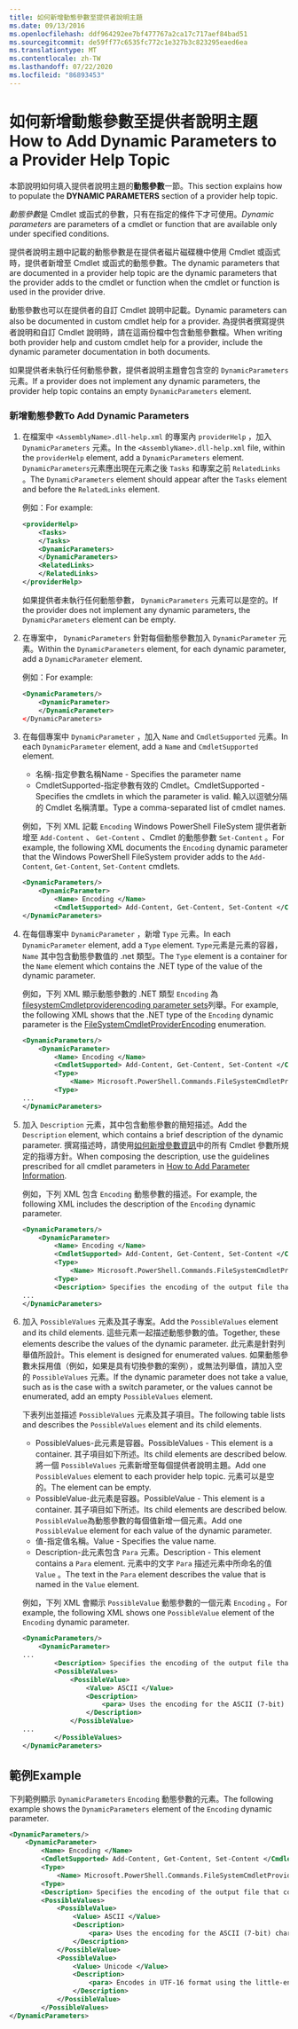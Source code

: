 ```yaml
---
title: 如何新增動態參數至提供者說明主題
ms.date: 09/13/2016
ms.openlocfilehash: ddf964292ee7bf477767a2ca17c717aef84bad51
ms.sourcegitcommit: de59ff77c6535fc772c1e327b3c823295eaed6ea
ms.translationtype: MT
ms.contentlocale: zh-TW
ms.lasthandoff: 07/22/2020
ms.locfileid: "86893453"
---
```

# <a name="how-to-add-dynamic-parameters-to-a-provider-help-topic"></a><span data-ttu-id="f85bc-102">如何新增動態參數至提供者說明主題</span><span class="sxs-lookup"><span data-stu-id="f85bc-102">How to Add Dynamic Parameters to a Provider Help Topic</span></span>

<span data-ttu-id="f85bc-103">本節說明如何填入提供者說明主題的**動態參數**一節。</span><span class="sxs-lookup"><span data-stu-id="f85bc-103">This section explains how to populate the **DYNAMIC PARAMETERS** section of a provider help topic.</span></span>

<span data-ttu-id="f85bc-104">*動態參數*是 Cmdlet 或函式的參數，只有在指定的條件下才可使用。</span><span class="sxs-lookup"><span data-stu-id="f85bc-104">*Dynamic parameters* are parameters of a cmdlet or function that are available only under specified conditions.</span></span>

<span data-ttu-id="f85bc-105">提供者說明主題中記載的動態參數是在提供者磁片磁碟機中使用 Cmdlet 或函式時，提供者新增至 Cmdlet 或函式的動態參數。</span><span class="sxs-lookup"><span data-stu-id="f85bc-105">The dynamic parameters that are documented in a provider help topic are the dynamic parameters that the provider adds to the cmdlet or function when the cmdlet or function is used in the provider drive.</span></span>

<span data-ttu-id="f85bc-106">動態參數也可以在提供者的自訂 Cmdlet 說明中記載。</span><span class="sxs-lookup"><span data-stu-id="f85bc-106">Dynamic parameters can also be documented in custom cmdlet help for a provider.</span></span> <span data-ttu-id="f85bc-107">為提供者撰寫提供者說明和自訂 Cmdlet 說明時，請在這兩份檔中包含動態參數檔。</span><span class="sxs-lookup"><span data-stu-id="f85bc-107">When writing both provider help and custom cmdlet help for a provider, include the dynamic parameter documentation in both documents.</span></span>

<span data-ttu-id="f85bc-108">如果提供者未執行任何動態參數，提供者說明主題會包含空的 `DynamicParameters` 元素。</span><span class="sxs-lookup"><span data-stu-id="f85bc-108">If a provider does not implement any dynamic parameters, the provider help topic contains an empty `DynamicParameters` element.</span></span>

### <a name="to-add-dynamic-parameters"></a><span data-ttu-id="f85bc-109">新增動態參數</span><span class="sxs-lookup"><span data-stu-id="f85bc-109">To Add Dynamic Parameters</span></span>

1. <span data-ttu-id="f85bc-110">在檔案中 `<AssemblyName>.dll-help.xml` 的專案內 `providerHelp` ，加入 `DynamicParameters` 元素。</span><span class="sxs-lookup"><span data-stu-id="f85bc-110">In the `<AssemblyName>.dll-help.xml` file, within the `providerHelp` element, add a `DynamicParameters` element.</span></span> <span data-ttu-id="f85bc-111">`DynamicParameters`元素應出現在元素之後 `Tasks` 和專案之前 `RelatedLinks` 。</span><span class="sxs-lookup"><span data-stu-id="f85bc-111">The `DynamicParameters` element should appear after the `Tasks` element and before the `RelatedLinks` element.</span></span>

   <span data-ttu-id="f85bc-112">例如：</span><span class="sxs-lookup"><span data-stu-id="f85bc-112">For example:</span></span>

    ```xml
    <providerHelp>
        <Tasks>
        </Tasks>
        <DynamicParameters>
        </DynamicParameters>
        <RelatedLinks>
        </RelatedLinks>
    </providerHelp>
    ```

   <span data-ttu-id="f85bc-113">如果提供者未執行任何動態參數， `DynamicParameters` 元素可以是空的。</span><span class="sxs-lookup"><span data-stu-id="f85bc-113">If the provider does not implement any dynamic parameters, the `DynamicParameters` element can be empty.</span></span>

1. <span data-ttu-id="f85bc-114">在專案中， `DynamicParameters` 針對每個動態參數加入 `DynamicParameter` 元素。</span><span class="sxs-lookup"><span data-stu-id="f85bc-114">Within the `DynamicParameters` element, for each dynamic parameter, add a `DynamicParameter` element.</span></span>

   <span data-ttu-id="f85bc-115">例如：</span><span class="sxs-lookup"><span data-stu-id="f85bc-115">For example:</span></span>

    ```xml
    <DynamicParameters/>
        <DynamicParameter>
        </DynamicParameter>
    </DynamicParameters>
    ```

1. <span data-ttu-id="f85bc-116">在每個專案中 `DynamicParameter` ，加入 `Name` and `CmdletSupported` 元素。</span><span class="sxs-lookup"><span data-stu-id="f85bc-116">In each `DynamicParameter` element, add a `Name` and `CmdletSupported` element.</span></span>

   - <span data-ttu-id="f85bc-117">名稱-指定參數名稱</span><span class="sxs-lookup"><span data-stu-id="f85bc-117">Name - Specifies the parameter name</span></span>
   - <span data-ttu-id="f85bc-118">CmdletSupported-指定參數有效的 Cmdlet。</span><span class="sxs-lookup"><span data-stu-id="f85bc-118">CmdletSupported - Specifies the cmdlets in which the parameter is valid.</span></span> <span data-ttu-id="f85bc-119">輸入以逗號分隔的 Cmdlet 名稱清單。</span><span class="sxs-lookup"><span data-stu-id="f85bc-119">Type a comma-separated list of cmdlet names.</span></span>

   <span data-ttu-id="f85bc-120">例如，下列 XML 記載 `Encoding` Windows PowerShell FileSystem 提供者新增至 `Add-Content` 、 `Get-Content` 、Cmdlet 的動態參數 `Set-Content` 。</span><span class="sxs-lookup"><span data-stu-id="f85bc-120">For example, the following XML documents the `Encoding` dynamic parameter that the Windows PowerShell FileSystem provider adds to the `Add-Content`, `Get-Content`, `Set-Content` cmdlets.</span></span>

    ```xml
    <DynamicParameters/>
        <DynamicParameter>
            <Name> Encoding </Name>
            <CmdletSupported> Add-Content, Get-Content, Set-Content </CmdletSupported>
    </DynamicParameters>

    ```

1. <span data-ttu-id="f85bc-121">在每個專案中 `DynamicParameter` ，新增 `Type` 元素。</span><span class="sxs-lookup"><span data-stu-id="f85bc-121">In each `DynamicParameter` element, add a `Type` element.</span></span> <span data-ttu-id="f85bc-122">`Type`元素是元素的容器， `Name` 其中包含動態參數值的 .net 類型。</span><span class="sxs-lookup"><span data-stu-id="f85bc-122">The `Type` element is a container for the `Name` element which contains the .NET type of the value of the dynamic parameter.</span></span>

   <span data-ttu-id="f85bc-123">例如，下列 XML 顯示動態參數的 .NET 類型 `Encoding` 為[filesystemCmdletproviderencoding parameter sets](/dotnet/api/microsoft.powershell.commands.filesystemcmdletproviderencoding)列舉。</span><span class="sxs-lookup"><span data-stu-id="f85bc-123">For example, the following XML shows that the .NET type of the `Encoding` dynamic parameter is the [FileSystemCmdletProviderEncoding](/dotnet/api/microsoft.powershell.commands.filesystemcmdletproviderencoding) enumeration.</span></span>

    ```xml
    <DynamicParameters/>
        <DynamicParameter>
            <Name> Encoding </Name>
            <CmdletSupported> Add-Content, Get-Content, Set-Content </CmdletSupported>
            <Type>
                <Name> Microsoft.PowerShell.Commands.FileSystemCmdletProviderEncoding </Name>
            <Type>
    ...
    </DynamicParameters>
    ```

1. <span data-ttu-id="f85bc-124">加入 `Description` 元素，其中包含動態參數的簡短描述。</span><span class="sxs-lookup"><span data-stu-id="f85bc-124">Add the `Description` element, which contains a brief description of the dynamic parameter.</span></span> <span data-ttu-id="f85bc-125">撰寫描述時，請使用[如何新增參數資訊](./how-to-add-parameter-information.md)中的所有 Cmdlet 參數所規定的指導方針。</span><span class="sxs-lookup"><span data-stu-id="f85bc-125">When composing the description, use the guidelines prescribed for all cmdlet parameters in [How to Add Parameter Information](./how-to-add-parameter-information.md).</span></span>

   <span data-ttu-id="f85bc-126">例如，下列 XML 包含 `Encoding` 動態參數的描述。</span><span class="sxs-lookup"><span data-stu-id="f85bc-126">For example, the following XML includes the description of the `Encoding` dynamic parameter.</span></span>

    ```xml
    <DynamicParameters/>
        <DynamicParameter>
            <Name> Encoding </Name>
            <CmdletSupported> Add-Content, Get-Content, Set-Content </CmdletSupported>
            <Type>
                <Name> Microsoft.PowerShell.Commands.FileSystemCmdletProviderEncoding </Name>
            <Type>
            <Description> Specifies the encoding of the output file that contains the content. </Description>
    ...
    </DynamicParameters>
    ```

1. <span data-ttu-id="f85bc-127">加入 `PossibleValues` 元素及其子專案。</span><span class="sxs-lookup"><span data-stu-id="f85bc-127">Add the `PossibleValues` element and its child elements.</span></span> <span data-ttu-id="f85bc-128">這些元素一起描述動態參數的值。</span><span class="sxs-lookup"><span data-stu-id="f85bc-128">Together, these elements describe the values of the dynamic parameter.</span></span> <span data-ttu-id="f85bc-129">此元素是針對列舉值所設計。</span><span class="sxs-lookup"><span data-stu-id="f85bc-129">This element is designed for enumerated values.</span></span> <span data-ttu-id="f85bc-130">如果動態參數未採用值（例如，如果是具有切換參數的案例），或無法列舉值，請加入空的 `PossibleValues` 元素。</span><span class="sxs-lookup"><span data-stu-id="f85bc-130">If the dynamic parameter does not take a value, such as is the case with a switch parameter, or the values cannot be enumerated, add an empty `PossibleValues` element.</span></span>

   <span data-ttu-id="f85bc-131">下表列出並描述 `PossibleValues` 元素及其子項目。</span><span class="sxs-lookup"><span data-stu-id="f85bc-131">The following table lists and describes the `PossibleValues` element and its child elements.</span></span>

   - <span data-ttu-id="f85bc-132">PossibleValues-此元素是容器。</span><span class="sxs-lookup"><span data-stu-id="f85bc-132">PossibleValues - This element is a container.</span></span> <span data-ttu-id="f85bc-133">其子項目如下所述。</span><span class="sxs-lookup"><span data-stu-id="f85bc-133">Its child elements are described below.</span></span> <span data-ttu-id="f85bc-134">將一個 `PossibleValues` 元素新增至每個提供者說明主題。</span><span class="sxs-lookup"><span data-stu-id="f85bc-134">Add one `PossibleValues` element to each provider help topic.</span></span> <span data-ttu-id="f85bc-135">元素可以是空的。</span><span class="sxs-lookup"><span data-stu-id="f85bc-135">The element can be empty.</span></span>
   - <span data-ttu-id="f85bc-136">PossibleValue-此元素是容器。</span><span class="sxs-lookup"><span data-stu-id="f85bc-136">PossibleValue - This element is a container.</span></span> <span data-ttu-id="f85bc-137">其子項目如下所述。</span><span class="sxs-lookup"><span data-stu-id="f85bc-137">Its child elements are described below.</span></span> <span data-ttu-id="f85bc-138">`PossibleValue`為動態參數的每個值新增一個元素。</span><span class="sxs-lookup"><span data-stu-id="f85bc-138">Add one `PossibleValue` element for each value of the dynamic parameter.</span></span>
   - <span data-ttu-id="f85bc-139">值-指定值名稱。</span><span class="sxs-lookup"><span data-stu-id="f85bc-139">Value - Specifies the value name.</span></span>
   - <span data-ttu-id="f85bc-140">Description-此元素包含 `Para` 元素。</span><span class="sxs-lookup"><span data-stu-id="f85bc-140">Description - This element contains a `Para` element.</span></span> <span data-ttu-id="f85bc-141">元素中的文字 `Para` 描述元素中所命名的值 `Value` 。</span><span class="sxs-lookup"><span data-stu-id="f85bc-141">The text in the `Para` element describes the value that is named in the `Value` element.</span></span>

   <span data-ttu-id="f85bc-142">例如，下列 XML 會顯示 `PossibleValue` 動態參數的一個元素 `Encoding` 。</span><span class="sxs-lookup"><span data-stu-id="f85bc-142">For example, the following XML shows one `PossibleValue` element of the `Encoding` dynamic parameter.</span></span>

    ```xml
    <DynamicParameters/>
        <DynamicParameter>
    ...
            <Description> Specifies the encoding of the output file that contains the content. </Description>
            <PossibleValues>
                <PossibleValue>
                    <Value> ASCII </Value>
                    <Description>
                        <para> Uses the encoding for the ASCII (7-bit) character set. </para>
                    </Description>
                </PossibleValue>
    ...
            </PossibleValues>
    </DynamicParameters>
    ```

## <a name="example"></a><span data-ttu-id="f85bc-143">範例</span><span class="sxs-lookup"><span data-stu-id="f85bc-143">Example</span></span>

<span data-ttu-id="f85bc-144">下列範例顯示 `DynamicParameters` `Encoding` 動態參數的元素。</span><span class="sxs-lookup"><span data-stu-id="f85bc-144">The following example shows the `DynamicParameters` element of the `Encoding` dynamic parameter.</span></span>

```xml
<DynamicParameters/>
    <DynamicParameter>
        <Name> Encoding </Name>
        <CmdletSupported> Add-Content, Get-Content, Set-Content </CmdletSupported>
        <Type>
            <Name> Microsoft.PowerShell.Commands.FileSystemCmdletProviderEncoding </Name>
        <Type>
        <Description> Specifies the encoding of the output file that contains the content. </Description>
        <PossibleValues>
            <PossibleValue>
                <Value> ASCII </Value>
                <Description>
                    <para> Uses the encoding for the ASCII (7-bit) character set. </para>
                </Description>
            </PossibleValue>
            <PossibleValue>
                <Value> Unicode </Value>
                <Description>
                    <para> Encodes in UTF-16 format using the little-endian byte order. </para>
                </Description>
            </PossibleValue>
        </PossibleValues>
</DynamicParameters>
```
